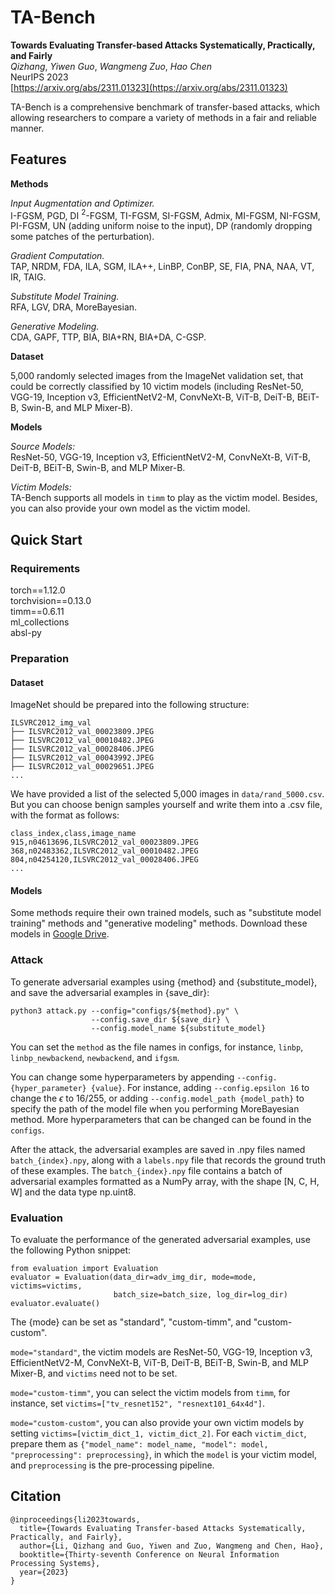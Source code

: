 # TA-Bench

**Towards Evaluating Transfer-based Attacks Systematically, Practically, and Fairly**\
*Qizhang*, *Yiwen Guo*, *Wangmeng Zuo*, *Hao Chen*\
NeurIPS 2023\
[https://arxiv.org/abs/2311.01323](https://arxiv.org/abs/2311.01323)

TA-Bench is a comprehensive benchmark of transfer-based attacks, which allowing researchers to compare a variety of methods in a fair and reliable manner.

## Features
**Methods**

*Input Augmentation and Optimizer.*\
I-FGSM, PGD, DI $^2$-FGSM, TI-FGSM, SI-FGSM, Admix, MI-FGSM, NI-FGSM, PI-FGSM, UN (adding uniform noise to the input), DP (randomly dropping some patches of the perturbation).

*Gradient Computation.*\
TAP, NRDM, FDA, ILA, SGM, ILA++, LinBP, ConBP, SE, FIA, PNA, NAA, VT, IR, TAIG.


*Substitute Model Training.*\
RFA, LGV, DRA, MoreBayesian.

*Generative Modeling.*\
CDA, GAPF, TTP, BIA, BIA+RN, BIA+DA, C-GSP.

**Dataset**

5,000 randomly selected images from the ImageNet validation set, that could be correctly classified by 10 victim models (including ResNet-50, VGG-19, Inception v3, EfficientNetV2-M, ConvNeXt-B, ViT-B, DeiT-B, BEiT-B, Swin-B, and MLP Mixer-B).

**Models**

*Source Models:*\
ResNet-50, VGG-19, Inception v3, EfficientNetV2-M, ConvNeXt-B, ViT-B, DeiT-B, BEiT-B, Swin-B, and MLP Mixer-B.

*Victim Models:*\
TA-Bench supports all models in ```timm``` to play as the victim model. Besides, you can also provide your own model as the victim model.

## Quick Start
### Requirements
torch==1.12.0\
torchvision==0.13.0\
timm==0.6.11\
ml_collections\
absl-py

### Preparation

#### Dataset

ImageNet should be prepared into the following structure:

```
ILSVRC2012_img_val
├── ILSVRC2012_val_00023809.JPEG
├── ILSVRC2012_val_00010482.JPEG
├── ILSVRC2012_val_00028406.JPEG
├── ILSVRC2012_val_00043992.JPEG
├── ILSVRC2012_val_00029651.JPEG
...
```

We have provided a list of the selected 5,000 images in ```data/rand_5000.csv```. But you can choose benign samples yourself and write them into a .csv file, with the format as follows:
```
class_index,class,image_name
915,n04613696,ILSVRC2012_val_00023809.JPEG
368,n02483362,ILSVRC2012_val_00010482.JPEG
804,n04254120,ILSVRC2012_val_00028406.JPEG
...
```

#### Models
Some methods require their own trained models, such as "substitute model training" methods and "generative modeling" methods. Download these models in [Google Drive](TBD).

### Attack
To generate adversarial examples using {method} and {substitute_model}, and save the adversarial examples in {save_dir}:
```
python3 attack.py --config="configs/${method}.py" \
                  --config.save_dir ${save_dir} \
                  --config.model_name ${substitute_model}
```

You can set the ```method``` as the file names in configs, for instance, ```linbp```, ```linbp_newbackend```, ```newbackend```, and ```ifgsm```.

You can change some hyperparameters by appending ```--config.{hyper_parameter} {value}```. For instance, adding ```--config.epsilon 16``` to change the $\epsilon$ to 16/255, or adding ```--config.model_path {model_path}``` to specify the path of the model file when you performing MoreBayesian method. More hyperparameters that can be changed can be found in the ```configs```.

After the attack, the adversarial examples are saved in .npy files named ```batch_{index}.npy```, along with a ```labels.npy``` file that records the ground truth of these examples. The ```batch_{index}.npy``` file contains a batch of adversarial examples formatted as a NumPy array, with the shape [N, C, H, W] and the data type np.uint8.

### Evaluation
To evaluate the performance of the generated adversarial examples, use the following Python snippet:
```
from evaluation import Evaluation
evaluator = Evaluation(data_dir=adv_img_dir, mode=mode, victims=victims,
                       batch_size=batch_size, log_dir=log_dir)
evaluator.evaluate()
```
The {mode} can be set as "standard", "custom-timm", and "custom-custom".

```mode="standard"```, the victim models are ResNet-50, VGG-19, Inception v3, EfficientNetV2-M, ConvNeXt-B, ViT-B, DeiT-B, BEiT-B, Swin-B, and MLP Mixer-B, and ```victims``` need not to be set.

```mode="custom-timm"```, you can select the victim models from ```timm```, for instance, set ```victims=["tv_resnet152", "resnext101_64x4d"]```.

```mode="custom-custom"```, you can also provide your own victim models by setting ```victims=[victim_dict_1, victim_dict_2]```. For each ```victim_dict```, prepare them as ```{"model_name": model_name, "model": model, "preprocessing": preprocessing}```, in which the ```model``` is your victim model, and ```preprocessing``` is the pre-processing pipeline.

## Citation
```
@inproceedings{li2023towards,
  title={Towards Evaluating Transfer-based Attacks Systematically, Practically, and Fairly},
  author={Li, Qizhang and Guo, Yiwen and Zuo, Wangmeng and Chen, Hao},
  booktitle={Thirty-seventh Conference on Neural Information Processing Systems},
  year={2023}
}
```
